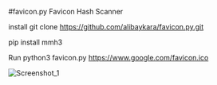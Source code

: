 #favicon.py
Favicon Hash Scanner

install
git clone https://github.com/alibaykara/favicon.py.git


pip install mmh3

Run
python3 favicon.py https://www.google.com/favicon.ico

![Screenshot_1](https://user-images.githubusercontent.com/100738107/201831891-67a09ec5-97f1-49e3-9ad9-fdead9af6ccf.png)
